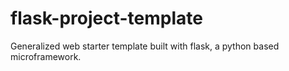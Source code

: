 # flask-project-template

Generalized web starter template built with flask, a python based microframework.
